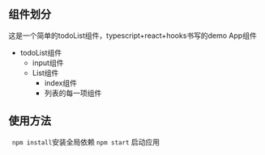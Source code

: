 ## 组件划分
这是一个简单的todoList组件，typescript+react+hooks书写的demo
App组件
  * todoList组件
    - input组件
    - List组件
      * index组件
      * 列表的每一项组件

## 使用方法
` npm install`安装全局依赖
` npm start ` 启动应用